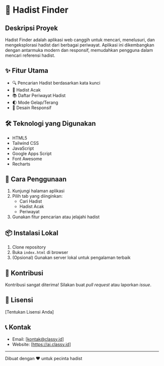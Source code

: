 # 🕌 Hadist Finder

## Deskripsi Proyek
Hadist Finder adalah aplikasi web canggih untuk mencari, menelusuri, dan mengeksplorasi hadist dari berbagai periwayat. Aplikasi ini dikembangkan dengan antarmuka modern dan responsif, memudahkan pengguna dalam mencari referensi hadist.

## ✨ Fitur Utama
- 🔍 Pencarian Hadist berdasarkan kata kunci
- 🎲 Hadist Acak 
- 📚 Daftar Periwayat Hadist
- 🌓 Mode Gelap/Terang
- 📱 Desain Responsif

## 🛠 Teknologi yang Digunakan
- HTML5
- Tailwind CSS
- JavaScript
- Google Apps Script
- Font Awesome
- Recharts

## 🚀 Cara Penggunaan
1. Kunjungi halaman aplikasi
2. Pilih tab yang diinginkan:
   - Cari Hadist
   - Hadist Acak
   - Periwayat
3. Gunakan fitur pencarian atau jelajahi hadist

## 📦 Instalasi Lokal
1. Clone repository
2. Buka `index.html` di browser
3. (Opsional) Gunakan server lokal untuk pengalaman terbaik

## 🤝 Kontribusi
Kontribusi sangat diterima! Silakan buat *pull request* atau laporkan *issue*.

## 📄 Lisensi
[Tentukan Lisensi Anda]

## 📞 Kontak
- Email: [kontak@classy.id]
- Website: [https://ai.classy.id]

---

Dibuat dengan ❤️ untuk pecinta hadist
